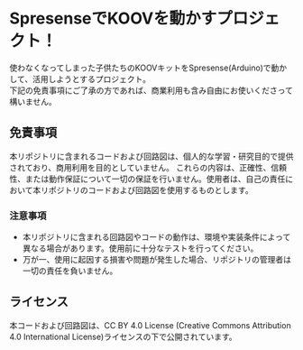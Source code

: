 # SpresenseでKOOVを動かすプロジェクト！

使わなくなってしまった子供たちのKOOVキットをSpresense(Arduino)で動かして、活用しようとするプロジェクト。<br>
下記の免責事項にご了承の方であれば、商業利用も含み自由にお使いくださって構いません。


## 免責事項

本リポジトリに含まれるコードおよび回路図は、個人的な学習・研究目的で提供されており、商用利用を目的としていません。
これらの内容は、正確性、信頼性、または動作保証について一切の保証を行いません。使用者は、自己の責任において本リポジトリのコードおよび回路図を使用するものとします。

### 注意事項

- 本リポジトリに含まれる回路図やコードの動作は、環境や実装条件によって異なる場合があります。使用前に十分なテストを行ってください。
- 万が一、使用に起因する損害や問題が発生した場合、リポジトリの管理者は一切の責任を負いません。

## ライセンス

本コードおよび回路図は、CC BY 4.0 License (Creative Commons Attribution 4.0 International License)ライセンスの下で公開されています。

